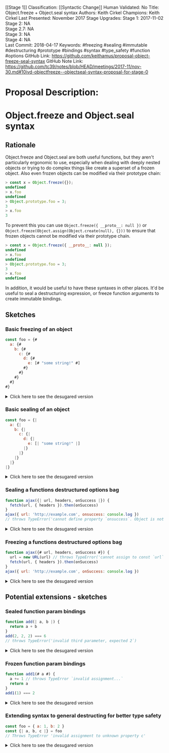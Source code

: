 [[Stage 1]]
Classification: [[Syntactic Change]]
Human Validated: No
Title: Object.freeze + Object.seal syntax
Authors: Keith Cirkel
Champions: Keith Cirkel
Last Presented: November 2017
Stage Upgrades: 
Stage 1: 2017-11-02  
Stage 2: NA  
Stage 2.7: NA  
Stage 3: NA  
Stage 4: NA  
Last Commit: 2018-04-17
Keywords: #freezing #sealing #immutable #destructuring #prototype #bindings #syntax #type_safety #function #options
GitHub Link: https://github.com/keithamus/proposal-object-freeze-seal-syntax
GitHub Note Link: https://github.com/tc39/notes/blob/HEAD/meetings/2017-11/nov-30.md#10ivd-objectfreeze--objectseal-syntax-proposal-for-stage-0

# Proposal Description:
# Object.freeze and Object.seal syntax

## Rationale

Object.freeze and Object.seal are both useful functions, but they aren't particularly ergonomic to use, especially when dealing with deeply nested objects or trying to do complex things like create a superset of a frozen object.
Also even frozen objects can be modified via their prototype chain:

```js
> const x = Object.freeze({});
undefined
> x.foo
undefined
> Object.prototype.foo = 3;
3
> x.foo
3
```

To prevent this you can use `Object.freeze({ __proto__: null })` or
`Object.freeze(Object.assign(Object.create(null), {}))` to ensure that frozen
objects cannot be modified via their prototype chain.

```js
> const x = Object.freeze({ __proto__: null });
undefined
> x.foo
undefined
> Object.prototype.foo = 3;
3
> x.foo
undefined
```

In addition, it would be useful to have these syntaxes in other places. It'd be useful to seal a destructuring expression, or freeze function arguments to create immutable bindings.

## Sketches

### Basic freezing of an object

```js
const foo = {#
  a: {#
    b: {#
      c: {#
        d: {#
          e: [# "some string!" #]
        #}
      #}
    #}
  #}
#}
```

<details><summary>Click here to see the desugared version</summary>

```js
const foo = Object.freeze({
  __proto__: null,
  a: Object.freeze({
    __proto__: null,
    b: Object.freeze({
      __proto__: null,
      c: Object.freeze({
        __proto__: null,
        d: Object.freeze({
          __proto__: null,
          e: Object.freeze([ "some string!" ])
        })
      })
    })
  })
})
```

</details>

### Basic sealing of an object

```js
const foo = {|
  a: {|
    b: {|
      c: {|
        d: {|
          e: [| "some string!" |]
        |}
      |}
    |}
  |}
|}
```

<details><summary>Click here to see the desugared version</summary>

```js
const foo = Object.seal({
  __proto__: null,
  a: Object.seal({
    __proto__: null,
    b: Object.seal({
      __proto__: null,
      c: Object.seal({
        __proto__: null,
        d: Object.seal({
          __proto__: null,
          e: Object.seal(["some string!"])
        })
      })
    })
  })
})
```

</details>


### Sealing a functions destructured options bag

```js
function ajax({| url, headers, onSuccess |}) {
  fetch(url, { headers }).then(onSuccess)
}
ajax({ url: 'http://example.com', onsuccess: console.log })
// throws TypeError('cannot define property `onsuccess`. Object is not extensible')
```

<details><summary>Click here to see the desugared version</summary>

```js
function ajax(_ref1) {
  const _ref2 = Object.seal({ url: undefined, headers: undefined, onSuccess: undefined })
  Object.assign(_ref2, _ref1)
  let url = _ref2.url
  let headers = _ref2.headers
  let onSuccess = _ref2.onSuccess

  fetch(url, { headers }).then(onSuccess)
}
ajax({ url: 'http://example.com', onsuccess: console.log })
// throws TypeError('cannot define property `onsuccess`. Object is not extensible')
```

</details>

### Freezing a functions destructured options bag

```js
function ajax({# url, headers, onSuccess #}) {
  url = new URL(url) // throws TypeError('cannot assign to const `url`')
  fetch(url, { headers }).then(onSuccess)
}
ajax({ url: 'http://example.com', onSuccess: console.log })
```

<details><summary>Click here to see the desugared version</summary>

```js
function ajax(_ref1) {
  const _ref2 = Object.seal({ url: undefined, headers: undefined, onSuccess: undefined }) // seal now, const later
  Object.assign(_ref2, _ref1)
  const url = _ref2.url
  const headers = _ref2.headers
  const onSuccess = _ref2.onSuccess

  url = new URL(url) // throws TypeError('cannot assign to const `url`')
  fetch(url, { headers }).then(onSuccess)
}
ajax({ url: 'http://example.com', onSuccess: console.log })
```

</details>


## Potential extensions - sketches

### Sealed function param bindings

```js
function add(| a, b |) {
  return a + b
}
add(2, 2, 2) === 6
// throws TypeError('invalid third parameter, expected 2`)
```

<details><summary>Click here to see the desugared version</summary>

```js
function add(_1, _2) {
  if (arguments.length > 2) {
    throws TypeError('invalid third parameter, expected 2')
  }
  let a = arguments[0]
  let b = arguments[1]

  return a + b
}
add(2, 2, 2) === 6
// throws TypeError('invalid third parameter, expected 2`)
```

</details>

### Frozen function param bindings

```js
function add1(# a #) {
  a += 1 // throws TypeError `invalid assignment...`
  return a
}
add1(1) === 2
```

<details><summary>Click here to see the desugared version</summary>

```js
function add1(_1) {
  if (arguments.length > 1) {
    throws TypeError('invalid second parameter, expected 1')
  }
  const a = arguments[0]

  a += 1 // throws TypeError `invalid assignment...`
  return a
}
add1(1) === 2
```

</details>

### Extending syntax to general destructing for better type safety

```js
const foo = { a: 1, b: 2 }
const {| a, b, c |} = foo
// Throws TypeError 'invalid assignment to unknown property c'
```

<details><summary>Click here to see the desugared version</summary>

```js
const foo = { a: 1, b: 2 }
if (!('a' in foo)) throw new TypeError('invalid assignment to unknown property a')
const a = foo.a
if (!('b' in foo)) throw new TypeError('invalid assignment to unknown property b')
const b = foo.b
if (!('c' in foo)) throw new TypeError('invalid assignment to unknown property c')
const c = foo.c
// Throws TypeError 'invalid assignment to unknown property c'
```

</details>
